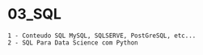 # 03_SQL
    1 - Conteudo SQL MySQL, SQLSERVE, PostGreSQL, etc...
    2 - SQL Para Data Science com Python
